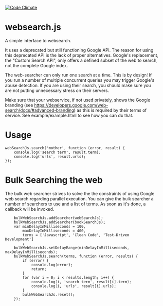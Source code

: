 [![Code Climate](https://codeclimate.com/github/homecoded/websearch.js/badges/gpa.svg)](https://codeclimate.com/github/homecoded/websearch.js)

# websearch.js

A simple interface to websearch. 

It uses a deprecated but still functioning Google API. 
The reason for using this deprecated API is the lack of proper alternatives. 
Google's replacement, the "Custom Search API", only offers a defined subset of the web to search, 
not the complete Google index.

The web-searcher can only run one search at a time. This is by design! If you run a number of multiple concurrent 
queries you may trigger Google's abuse detection. If you are using their search, you should make sure you are not
putting unnecessary stress on their servers. 

Make sure that your webservice, if not used privately, shows the Google branding (see https://developers.google.com/web-search/docs/#advanced-branding)
as this is required by their terms of service. See example/example.html to see how you can do that.

# Usage

    webSearchJs.search('mother', function (error, result) {
        console.log('search term', result.term);
        console.log('urls', result.urls);
    });

# Bulk Searching the web

The bulk web searcher strives to solve the the constraints of using Google web search regarding parallel execution.
You can give the bulk searcher a number of searchers to use and a list of terms. As soon as it's done, a callback
will be invoked.

        bulkWebSearchJs.addSearcher(webSearchJs);
        bulkWebSearchJs.addSearcher(bookSearchJs);
        var minDelayInMilliseconds = 100,
            maxDelayInMilliseconds = 400,
            terms = ['Javascript', 'Clean Code', 'Test-Driven Development']
            ;
        bulkWebSearchJs.setDelayRange(minDelayInMilliseconds, maxDelayInMilliseconds);
        bulkWebSearchJs.search(terms, function (error, results) {
            if (error) {
                console.log(error);
                return;
            }
            for (var i = 0; i < results.length; i++) {
                console.log(i, 'search term', result[i].term);
                console.log(i, 'urls', result[i].urls);
            }
            bulkWebSearchJs.reset();
        });